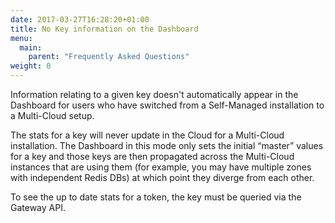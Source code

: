 ```yaml
---
date: 2017-03-27T16:28:20+01:00
title: No Key information on the Dashboard
menu:
  main:
    parent: "Frequently Asked Questions"
weight: 0 
---
```


Information relating to a given key doesn't automatically appear in the Dashboard for users who have switched from a Self-Managed installation to a Multi-Cloud setup.

The stats for a key will never update in the Cloud for a Multi-Cloud installation. The Dashboard in this mode only sets the initial “master” values for a key and those keys are then propagated across the Multi-Cloud instances that are using them (for example, you may have multiple zones with independent Redis DBs) at which point they diverge from each other.

To see the up to date stats for a token, the key must be queried via the Gateway API.

